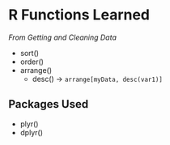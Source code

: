 # R Functions Learned
*From Getting and Cleaning Data*

* sort()
* order() 
* arrange()
    * desc() -> ``` arrange[myData, desc(var1)] ```


## Packages Used
* plyr()
* dplyr()

